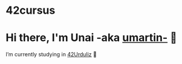# 42cursus
# Hi there, I'm Unai -aka [umartin-][website] 👋

I’m currently studying in [42Urduliz][urduliz_website] 🔭




[website]: https://profile.intra.42.fr/users/umartin-
[urduliz_website]:https://www.42urduliz.com/
